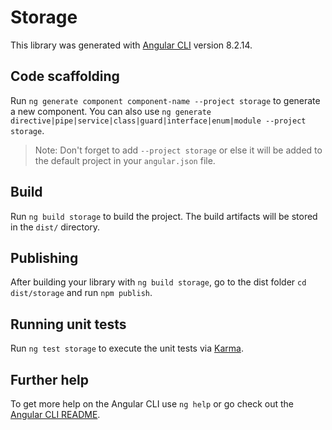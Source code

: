 # Storage

This library was generated with [Angular CLI](https://github.com/angular/angular-cli) version 8.2.14.

## Code scaffolding

Run `ng generate component component-name --project storage` to generate a new component. You can also use `ng generate directive|pipe|service|class|guard|interface|enum|module --project storage`.
> Note: Don't forget to add `--project storage` or else it will be added to the default project in your `angular.json` file. 

## Build

Run `ng build storage` to build the project. The build artifacts will be stored in the `dist/` directory.

## Publishing

After building your library with `ng build storage`, go to the dist folder `cd dist/storage` and run `npm publish`.

## Running unit tests

Run `ng test storage` to execute the unit tests via [Karma](https://karma-runner.github.io).

## Further help

To get more help on the Angular CLI use `ng help` or go check out the [Angular CLI README](https://github.com/angular/angular-cli/blob/master/README.md).
